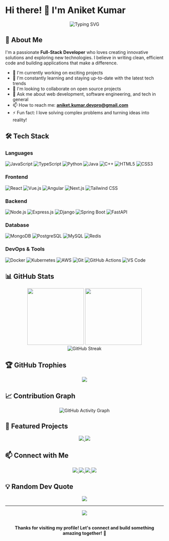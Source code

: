 # Hi there! 👋 I'm Aniket Kumar

<div align="center">
  <img src="https://readme-typing-svg.herokuapp.com?font=Fira+Code&size=30&duration=3000&pause=1000&color=0EA5E9&center=true&vCenter=true&width=435&lines=Full-Stack+Developer;Problem+Solver;Tech+Enthusiast;Always+Learning!" alt="Typing SVG" />
</div>

## 🚀 About Me

I'm a passionate **Full-Stack Developer** who loves creating innovative solutions and exploring new technologies. I believe in writing clean, efficient code and building applications that make a difference.

- 🔭 I'm currently working on exciting projects
- 🌱 I'm constantly learning and staying up-to-date with the latest tech trends
- 👯 I'm looking to collaborate on open source projects
- 💬 Ask me about web development, software engineering, and tech in general
- 📫 How to reach me: **aniket.kumar.devpro@gmail.com**
- ⚡ Fun fact: I love solving complex problems and turning ideas into reality!

## 🛠️ Tech Stack

### Languages
![JavaScript](https://img.shields.io/badge/-JavaScript-F7DF1E?style=flat-square&logo=javascript&logoColor=black)
![TypeScript](https://img.shields.io/badge/-TypeScript-3178C6?style=flat-square&logo=typescript&logoColor=white)
![Python](https://img.shields.io/badge/-Python-3776AB?style=flat-square&logo=python&logoColor=white)
![Java](https://img.shields.io/badge/-Java-007396?style=flat-square&logo=java&logoColor=white)
![C++](https://img.shields.io/badge/-C++-00599C?style=flat-square&logo=c%2B%2B&logoColor=white)
![HTML5](https://img.shields.io/badge/-HTML5-E34F26?style=flat-square&logo=html5&logoColor=white)
![CSS3](https://img.shields.io/badge/-CSS3-1572B6?style=flat-square&logo=css3&logoColor=white)

### Frontend
![React](https://img.shields.io/badge/-React-61DAFB?style=flat-square&logo=react&logoColor=black)
![Vue.js](https://img.shields.io/badge/-Vue.js-4FC08D?style=flat-square&logo=vue.js&logoColor=white)
![Angular](https://img.shields.io/badge/-Angular-DD0031?style=flat-square&logo=angular&logoColor=white)
![Next.js](https://img.shields.io/badge/-Next.js-000000?style=flat-square&logo=next.js&logoColor=white)
![Tailwind CSS](https://img.shields.io/badge/-Tailwind_CSS-38B2AC?style=flat-square&logo=tailwind-css&logoColor=white)

### Backend
![Node.js](https://img.shields.io/badge/-Node.js-339933?style=flat-square&logo=node.js&logoColor=white)
![Express.js](https://img.shields.io/badge/-Express.js-000000?style=flat-square&logo=express&logoColor=white)
![Django](https://img.shields.io/badge/-Django-092E20?style=flat-square&logo=django&logoColor=white)
![Spring Boot](https://img.shields.io/badge/-Spring_Boot-6DB33F?style=flat-square&logo=spring-boot&logoColor=white)
![FastAPI](https://img.shields.io/badge/-FastAPI-009688?style=flat-square&logo=fastapi&logoColor=white)

### Database
![MongoDB](https://img.shields.io/badge/-MongoDB-47A248?style=flat-square&logo=mongodb&logoColor=white)
![PostgreSQL](https://img.shields.io/badge/-PostgreSQL-336791?style=flat-square&logo=postgresql&logoColor=white)
![MySQL](https://img.shields.io/badge/-MySQL-4479A1?style=flat-square&logo=mysql&logoColor=white)
![Redis](https://img.shields.io/badge/-Redis-DC382D?style=flat-square&logo=redis&logoColor=white)

### DevOps & Tools
![Docker](https://img.shields.io/badge/-Docker-2496ED?style=flat-square&logo=docker&logoColor=white)
![Kubernetes](https://img.shields.io/badge/-Kubernetes-326CE5?style=flat-square&logo=kubernetes&logoColor=white)
![AWS](https://img.shields.io/badge/-AWS-232F3E?style=flat-square&logo=amazon-aws&logoColor=white)
![Git](https://img.shields.io/badge/-Git-F05032?style=flat-square&logo=git&logoColor=white)
![GitHub Actions](https://img.shields.io/badge/-GitHub_Actions-2088FF?style=flat-square&logo=github-actions&logoColor=white)
![VS Code](https://img.shields.io/badge/-VS_Code-007ACC?style=flat-square&logo=visual-studio-code&logoColor=white)

## 📊 GitHub Stats

<div align="center">
  <img height="180em" src="https://github-readme-stats.vercel.app/api?username=DevAniketIT&show_icons=true&theme=tokyonight&include_all_commits=true&count_private=true"/>
  <img height="180em" src="https://github-readme-stats.vercel.app/api/top-langs/?username=DevAniketIT&layout=compact&langs_count=8&theme=tokyonight"/>
</div>

<div align="center">
  <img src="https://github-readme-streak-stats.herokuapp.com/?user=DevAniketIT&theme=tokyonight" alt="GitHub Streak" />
</div>

## 🏆 GitHub Trophies

<div align="center">
  <img src="https://github-profile-trophy.vercel.app/?username=DevAniketIT&theme=tokyonight&no-frame=true&no-bg=false&margin-w=4" />
</div>

## 📈 Contribution Graph

<div align="center">
  <img src="https://github-readme-activity-graph.vercel.app/graph?username=DevAniketIT&theme=tokyo-night&bg_color=1a1b27&color=be90f2&line=626880&point=f8d847&area=true&hide_border=true" alt="GitHub Activity Graph" />
</div>

## 🌟 Featured Projects

<div align="center">
  <a href="https://github.com/DevAniketIT/your-project-1">
    <img src="https://github-readme-stats.vercel.app/api/pin/?username=DevAniketIT&repo=your-project-1&theme=tokyonight" />
  </a>
  <a href="https://github.com/DevAniketIT/your-project-2">
    <img src="https://github-readme-stats.vercel.app/api/pin/?username=DevAniketIT&repo=your-project-2&theme=tokyonight" />
  </a>
</div>

## 📫 Connect with Me

<div align="center">
  <a href="mailto:aniket.kumar.devpro@gmail.com">
    <img src="https://img.shields.io/badge/Email-D14836?style=for-the-badge&logo=gmail&logoColor=white" />
  </a>
  <a href="https://linkedin.com/in/yourprofile">
    <img src="https://img.shields.io/badge/LinkedIn-0077B5?style=for-the-badge&logo=linkedin&logoColor=white" />
  </a>
  <a href="https://twitter.com/yourhandle">
    <img src="https://img.shields.io/badge/Twitter-1DA1F2?style=for-the-badge&logo=twitter&logoColor=white" />
  </a>
  <a href="https://yourportfolio.com">
    <img src="https://img.shields.io/badge/Portfolio-000000?style=for-the-badge&logo=about.me&logoColor=white" />
  </a>
</div>

## 💡 Random Dev Quote

<div align="center">
  <img src="https://quotes-github-readme.vercel.app/api?type=horizontal&theme=tokyonight" />
</div>

---

<div align="center">
  <img src="https://komarev.com/ghpvc/?username=DevAniketIT&color=blueviolet&style=flat-square&label=Profile+Views" />
  
  <br/>
  <br/>
  
  **Thanks for visiting my profile! Let's connect and build something amazing together!** 🚀
</div>
